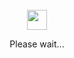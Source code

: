 <div align="center" >
  <br/>
  <img src="https://github.githubassets.com/images/spinners/octocat-spinner-64.gif" width="32" height="32" />
  <p>Please wait...</p>
  <br/>
</div>
